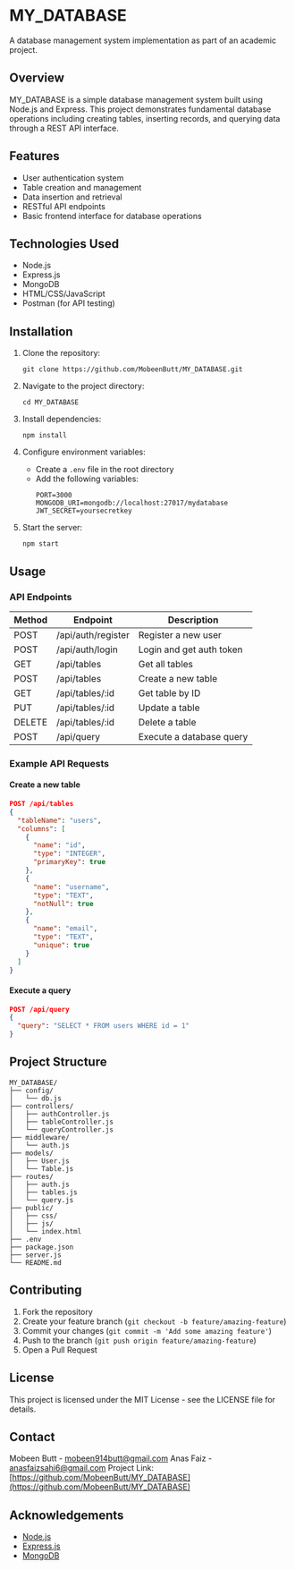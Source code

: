 # MY_DATABASE

A database management system implementation as part of an academic project.

## Overview

MY_DATABASE is a simple database management system built using Node.js and Express. This project demonstrates fundamental database operations including creating tables, inserting records, and querying data through a REST API interface.

## Features

- User authentication system
- Table creation and management
- Data insertion and retrieval
- RESTful API endpoints
- Basic frontend interface for database operations

## Technologies Used

- Node.js
- Express.js
- MongoDB
- HTML/CSS/JavaScript
- Postman (for API testing)

## Installation

1. Clone the repository:
   ```
   git clone https://github.com/MobeenButt/MY_DATABASE.git
   ```

2. Navigate to the project directory:
   ```
   cd MY_DATABASE
   ```

3. Install dependencies:
   ```
   npm install
   ```

4. Configure environment variables:
   - Create a `.env` file in the root directory
   - Add the following variables:
     ```
     PORT=3000
     MONGODB_URI=mongodb://localhost:27017/mydatabase
     JWT_SECRET=yoursecretkey
     ```

5. Start the server:
   ```
   npm start
   ```

## Usage

### API Endpoints

| Method | Endpoint | Description |
|--------|----------|-------------|
| POST | /api/auth/register | Register a new user |
| POST | /api/auth/login | Login and get auth token |
| GET | /api/tables | Get all tables |
| POST | /api/tables | Create a new table |
| GET | /api/tables/:id | Get table by ID |
| PUT | /api/tables/:id | Update a table |
| DELETE | /api/tables/:id | Delete a table |
| POST | /api/query | Execute a database query |

### Example API Requests

#### Create a new table
```json
POST /api/tables
{
  "tableName": "users",
  "columns": [
    {
      "name": "id",
      "type": "INTEGER",
      "primaryKey": true
    },
    {
      "name": "username",
      "type": "TEXT",
      "notNull": true
    },
    {
      "name": "email",
      "type": "TEXT",
      "unique": true
    }
  ]
}
```

#### Execute a query
```json
POST /api/query
{
  "query": "SELECT * FROM users WHERE id = 1"
}
```

## Project Structure

```
MY_DATABASE/
├── config/
│   └── db.js
├── controllers/
│   ├── authController.js
│   ├── tableController.js
│   └── queryController.js
├── middleware/
│   └── auth.js
├── models/
│   ├── User.js
│   └── Table.js
├── routes/
│   ├── auth.js
│   ├── tables.js
│   └── query.js
├── public/
│   ├── css/
│   ├── js/
│   └── index.html
├── .env
├── package.json
├── server.js
└── README.md
```

## Contributing

1. Fork the repository
2. Create your feature branch (`git checkout -b feature/amazing-feature`)
3. Commit your changes (`git commit -m 'Add some amazing feature'`)
4. Push to the branch (`git push origin feature/amazing-feature`)
5. Open a Pull Request

## License

This project is licensed under the MIT License - see the LICENSE file for details.

## Contact

Mobeen Butt - mobeen914butt@gmail.com
Anas Faiz - anasfaizsahi6@gmail.com
Project Link: [https://github.com/MobeenButt/MY_DATABASE](https://github.com/MobeenButt/MY_DATABASE)

## Acknowledgements

- [Node.js](https://nodejs.org/)
- [Express.js](https://expressjs.com/)
- [MongoDB](https://www.mongodb.com/)
